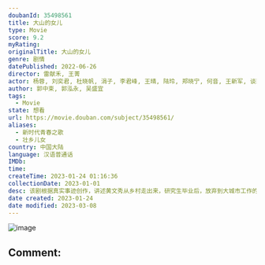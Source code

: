 ```yaml
---
doubanId: 35498561
title: 大山的女儿
type: Movie
score: 9.2
myRating: 
originalTitle: 大山的女儿
genre: 剧情
datePublished: 2022-06-26
director: 雷献禾, 王菁
actor: 杨蓉, 刘奕君, 杜晓帆, 涓子, 李君峰, 王晴, 陆玲, 郑晓宁, 何音, 王新军, 谈莉娜, 赵亮, 陈创, 许文广, 孙清, 苏丽, 张蓝艺, 冯海煜, 万佳乐, 苗清, 贺加, 李琦, 张浩, 杨镇宁, 白雨, 徐嘉苇, 王艺曈, 蒙玉立, 廖崇儒, 甘书杰, 吕媛宁, 叶进, 周思伶, 覃蔚峰, 王小玉, 袁珉, 呈让, 郝刚, 姜志峰, 田牧童, 王学庭, 丁晓, 贺熙遥, 马婞, 丁香紫, 李沿熹, 梁珊珊, 蔡雪晴, 徐艺方, 杨小米, 肖先美, 周毅, 刘妙, 陆羽晴, 王家强, 吕荣山, 唐金, 许言, 郭建新, 黄立文, 黄麒, 陈芊桦, 吕荣林
author: 郭中束, 郭泓永, 吴盛宜
tags:
  - Movie
state: 想看
url: https://movie.douban.com/subject/35498561/
aliases:
  - 新时代青春之歌
  - 壮乡儿女
country: 中国大陆
language: 汉语普通话
IMDb: 
time: 
createTime: 2023-01-24 01:16:36
collectionDate: 2023-01-01
desc: 该剧根据真实事迹创作，讲述黄文秀从乡村走出来，研究生毕业后，放弃到大城市工作的机会，毅然回到家乡，奋战在扶贫一线的动人事迹。
date created: 2023-01-24
date modified: 2023-03-08
---
```


![image](p2876483176.jpg)

Comment:
---
